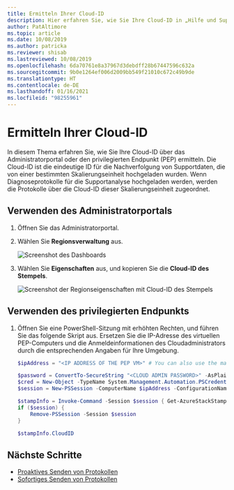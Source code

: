 ```yaml
---
title: Ermitteln Ihrer Cloud-ID
description: Hier erfahren Sie, wie Sie Ihre Cloud-ID in „Hilfe und Support“ von Azure Stack Hub finden.
author: PatAltimore
ms.topic: article
ms.date: 10/08/2019
ms.author: patricka
ms.reviewer: shisab
ms.lastreviewed: 10/08/2019
ms.openlocfilehash: 6da70761e8a37967d3debdff28b67447596c632a
ms.sourcegitcommit: 9b0e1264ef006d2009bb549f21010c672c49b9de
ms.translationtype: HT
ms.contentlocale: de-DE
ms.lasthandoff: 01/16/2021
ms.locfileid: "98255961"
---
```

# <a name="find-your-cloud-id"></a>Ermitteln Ihrer Cloud-ID

In diesem Thema erfahren Sie, wie Sie Ihre Cloud-ID über das Administratorportal oder den privilegierten Endpunkt (PEP) ermitteln. Die Cloud-ID ist die eindeutige ID für die Nachverfolgung von Supportdaten, die von einer bestimmten Skalierungseinheit hochgeladen wurden. Wenn Diagnoseprotokolle für die Supportanalyse hochgeladen werden, werden die Protokolle über die Cloud-ID dieser Skalierungseinheit zugeordnet.

## <a name="use-the-administrator-portal"></a>Verwenden des Administratorportals

1. Öffnen Sie das Administratorportal. 
1. Wählen Sie **Regionsverwaltung** aus.

   ![Screenshot des Dashboards](./media/azure-stack-automatic-log-collection/dashboard.png)

1. Wählen Sie **Eigenschaften** aus, und kopieren Sie die **Cloud-ID des Stempels**.

   ![Screenshot der Regionseigenschaften mit Cloud-ID des Stempels](media/azure-stack-automatic-log-collection/region-properties-blade-with-stamp-cloud-id.png)


## <a name="use-the-privileged-endpoint"></a>Verwenden des privilegierten Endpunkts

1. Öffnen Sie eine PowerShell-Sitzung mit erhöhten Rechten, und führen Sie das folgende Skript aus. Ersetzen Sie die IP-Adresse des virtuellen PEP-Computers und die Anmeldeinformationen des Cloudadministrators durch die entsprechenden Angaben für Ihre Umgebung. 

   ```powershell
   $ipAddress = "<IP ADDRESS OF THE PEP VM>" # You can also use the machine name instead of IP here.

   $password = ConvertTo-SecureString "<CLOUD ADMIN PASSWORD>" -AsPlainText -Force
   $cred = New-Object -TypeName System.Management.Automation.PSCredential ("<DOMAIN NAME>\CloudAdmin", $password)
   $session = New-PSSession -ComputerName $ipAddress -ConfigurationName PrivilegedEndpoint -Credential $cred

   $stampInfo = Invoke-Command -Session $session { Get-AzureStackStampInformation }
   if ($session) {
       Remove-PSSession -Session $session
   }

   $stampInfo.CloudID
   ```

## <a name="next-steps"></a>Nächste Schritte

* [Proaktives Senden von Protokollen](./diagnostic-log-collection.md#send-logs-proactively)
* [Sofortiges Senden von Protokollen](./diagnostic-log-collection.md#send-logs-now)